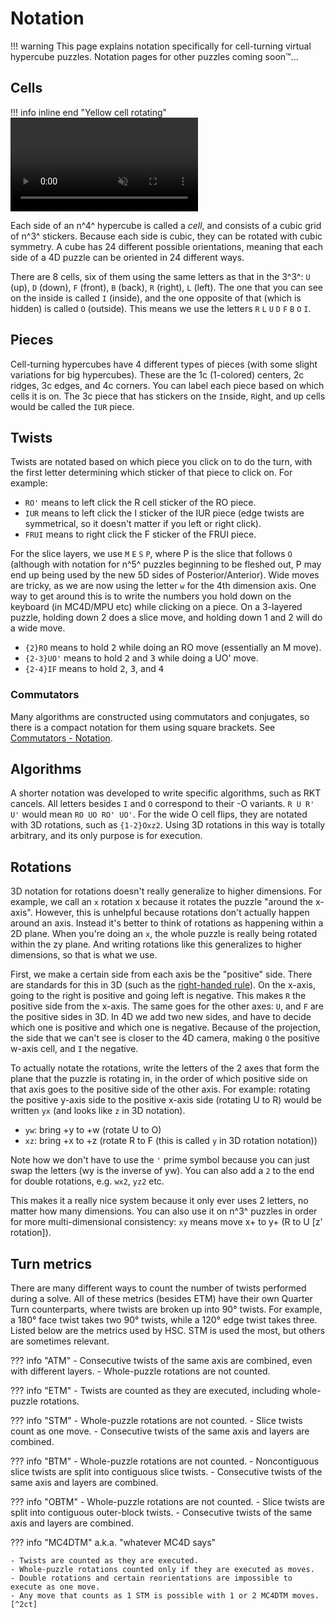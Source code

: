 # Notation

!!! warning
    This page explains notation specifically for cell-turning virtual hypercube puzzles. Notation pages for other puzzles coming soon™️...

## Cells

!!! info inline end "Yellow cell rotating"
    <video autoplay loop muted width="300">
    <source type="video/mp4" src="https://assets.hypercubing.xyz/vid/yellow_cell_rotating.mp4">
    </video>

Each side of an n^4^ hypercube is called a *cell*, and consists of a cubic grid of n^3^ stickers. Because each side is cubic, they can be rotated with cubic symmetry. A cube has 24 different possible orientations, meaning that each side of a 4D puzzle can be oriented in 24 different ways.

There are 8 cells, six of them using the same letters as that in the 3^3^: `U` (up), `D` (down), `F` (front), `B` (back), `R` (right), `L` (left). The one that you can see on the inside is called `I` (inside), and the one opposite of that (which is hidden) is called `O` (outside). This means we use the letters `R` `L` `U` `D` `F` `B` `O` `I`.

## Pieces

Cell-turning hypercubes have 4 different types of pieces (with some slight variations for big hypercubes). These are the 1c (1-colored) centers, 2c ridges, 3c edges, and 4c corners. You can label each piece based on which cells it is on. The 3c piece that has stickers on the `I`nside, `R`ight, and `U`p cells would be called the `IUR` piece.

## Twists

Twists are notated based on which piece you click on to do the turn, with the first letter determining which sticker of that piece to click on. For example:

- `RO'` means to left click the R cell sticker of the RO piece.
- `IUR` means to left click the I sticker of the IUR piece (edge twists are symmetrical, so it doesn't matter if you left or right click).
- `FRUI` means to right click the F sticker of the FRUI piece.

For the slice layers, we use `M` `E` `S` `P`, where P is the slice that follows `O` (although with notation for n^5^ puzzles beginning to be fleshed out, P may end up being used by the new 5D sides of Posterior/Anterior). Wide moves are tricky, as we are now using the letter `w` for the 4th dimension axis. One way to get around this is to write the numbers you hold down on the keyboard (in MC4D/MPU etc) while clicking on a piece. On a 3-layered puzzle, holding down 2 does a slice move, and holding down 1 and 2 will do a wide move.

- `{2}RO` means to hold <kbd>2</kbd> while doing an RO move (essentially an M move).
- `{2-3}UO'` means to hold <kbd>2</kbd> and <kbd>3</kbd> while doing a UO' move.
- `{2-4}IF` means to hold <kbd>2</kbd>, <kbd>3</kbd>, and <kbd>4</kbd>

### Commutators

Many algorithms are constructed using commutators and conjugates, so there is a compact notation for them using square brackets. See [Commutators - Notation](/techniques/commutators.md#notation).

## Algorithms

A shorter notation was developed to write specific algorithms, such as RKT cancels. All letters besides `I` and `O` correspond to their -O variants. `R U R' U'` would mean `RO UO RO' UO'`. For the wide O cell flips, they are notated with 3D rotations, such as `{1-2}Oxz2`. Using 3D rotations in this way is totally arbitrary, and its only purpose is for execution.

## Rotations

3D notation for rotations doesn't really generalize to higher dimensions. For example, we call an `x` rotation x because it rotates the puzzle "around the x-axis". However, this is unhelpful because rotations don't actually happen around an axis. Instead it's better to think of rotations as happening within a 2D plane. When you're doing an `x`, the whole puzzle is really being rotated within the zy plane. And writing rotations like this generalizes to higher dimensions, so that is what we use.

First, we make a certain side from each axis be the "positive" side. There are standards for this in 3D (such as the [right-handed rule](https://en.wikipedia.org/wiki/Right-hand_rule)). On the x-axis, going to the right is positive and going left is negative. This makes `R` the positive side from the x-axis. The same goes for the other axes: `U`, and `F` are the positive sides in 3D. In 4D we add two new sides, and have to decide which one is positive and which one is negative. Because of the projection, the side that we can't see is closer to the 4D camera, making `O` the positive w-axis cell, and `I` the negative.

To actually notate the rotations, write the letters of the 2 axes that form the plane that the puzzle is rotating in, in the order of which positive side on that axis goes to the positive side of the other axis. For example: rotating the positive y-axis side to the positive x-axis side (rotating U to R) would be written `yx` (and looks like `z` in 3D notation).

- `yw`: bring +y to +w (rotate U to O)
- `xz`: bring +x to +z (rotate R to F (this is called `y` in 3D rotation notation))

Note how we don't have to use the `'` prime symbol because you can just swap the letters (wy is the inverse of yw). You can also add a `2` to the end for double rotations, e.g. `wx2`, `yz2` etc.

This makes it a really nice system because it only ever uses 2 letters, no matter how many dimensions. You can also use it on n^3^ puzzles in order for more multi-dimensional consistency: `xy` means move x+ to y+ (R to U \[z' rotation]).

## Turn metrics

There are many different ways to count the number of twists performed during a solve. All of these metrics (besides ETM) have their own Quarter Turn counterparts, where twists are broken up into 90° twists. For example, a 180° face twist takes two 90° twists, while a 120° edge twist takes three. Listed below are the metrics used by HSC. STM is used the most, but others are sometimes relevant.

??? info "ATM"
    - Consecutive twists of the same axis are combined, even with different layers.
    - Whole-puzzle rotations are not counted.

??? info "ETM"
    - Twists are counted as they are executed, including whole-puzzle rotations.

??? info "STM"
    - Whole-puzzle rotations are not counted.
    - Slice twists count as one move.
    - Consecutive twists of the same axis and layers are combined.

??? info "BTM"
    - Whole-puzzle rotations are not counted.
    - Noncontiguous slice twists are split into contiguous slice twists.
    - Consecutive twists of the same axis and layers are combined.

??? info "OBTM"
    - Whole-puzzle rotations are not counted.
    - Slice twists are split into contiguous outer-block twists.
    - Consecutive twists of the same axis and layers are combined.

??? info "MC4DTM"
    a.k.a. "whatever MC4D says"

    - Twists are counted as they are executed.
    - Whole-puzzle rotations counted only if they are executed as moves.
    - Double rotations and certain reorientations are impossible to execute as one move.
    - Any move that counts as 1 STM is possible with 1 or 2 MC4DTM moves.[^2ct]

[^2ct]: This is due to the 2-click theorem.^\[citation needed]^
